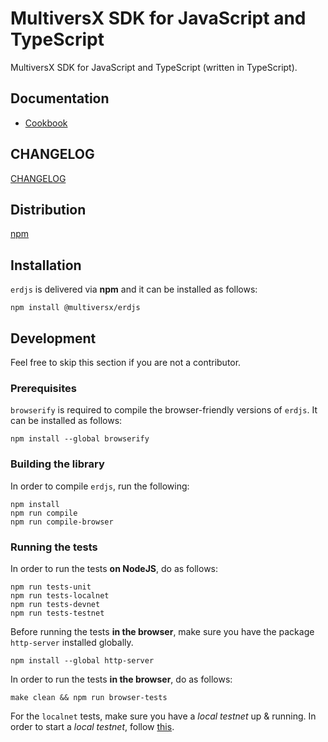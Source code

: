 # MultiversX SDK for JavaScript and TypeScript

MultiversX SDK for JavaScript and TypeScript (written in TypeScript).

## Documentation

 - [Cookbook](https://docs.multiversx.com/sdk-and-tools/erdjs/erdjs-cookbook/)

## CHANGELOG

[CHANGELOG](CHANGELOG.md)

## Distribution

[npm](https://www.npmjs.com/package/@multiversx/erdjs)

## Installation

`erdjs` is delivered via **npm** and it can be installed as follows:

```
npm install @multiversx/erdjs
```

## Development

Feel free to skip this section if you are not a contributor.

### Prerequisites

`browserify` is required to compile the browser-friendly versions of `erdjs`. It can be installed as follows:

```
npm install --global browserify
```

### Building the library

In order to compile `erdjs`, run the following:

```
npm install
npm run compile
npm run compile-browser
```

### Running the tests

In order to run the tests **on NodeJS**, do as follows:

```
npm run tests-unit
npm run tests-localnet
npm run tests-devnet
npm run tests-testnet
```

Before running the tests **in the browser**, make sure you have the package `http-server` installed globally.

```
npm install --global http-server
```

In order to run the tests **in the browser**, do as follows:

```
make clean && npm run browser-tests
```

For the `localnet` tests, make sure you have a *local testnet* up & running. In order to start a *local testnet*, follow [this](https://docs.multiversx.com/developers/setup-local-testnet/).
